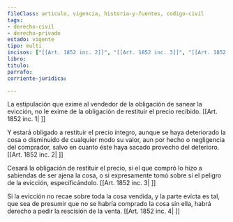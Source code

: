 ```yaml
---
fileClass: articulo, vigencia, historia-y-fuentes, codigo-civil
tags:
- derecho-civil
- derecho-privado
estado: vigente
tipo: multi
incisos: ["[[Art. 1852 inc. 2]]", "[[Art. 1852 inc. 3]]", "[[Art. 1852 inc. 4]]", "[[Art. 1852 inc. 1]]"]
libro:
titulo:
parrafo:
corriente-juridica:

---
```

La estipulación que exime al vendedor de la obligación de sanear la evicción, no le exime de la obligación de restituir el precio recibido. [[Art. 1852 inc. 1| ]]

Y estará obligado a restituir el precio íntegro, aunque se haya deteriorado la cosa o disminuido de cualquier modo su valor, aun por hecho o negligencia del comprador, salvo en cuanto éste haya sacado provecho del deterioro. [[Art. 1852 inc. 2| ]]

Cesará la obligación de restituir el precio, si el que compró lo hizo a sabiendas de ser ajena la cosa, o si expresamente tomó sobre sí el peligro de la evicción, especificándolo. [[Art. 1852 inc. 3| ]]

Si la evicción no recae sobre toda la cosa vendida, y la parte evicta es tal, que sea de presumir que no se habría comprado la cosa sin ella, habrá derecho a pedir la rescisión de la venta. [[Art. 1852 inc. 4| ]]